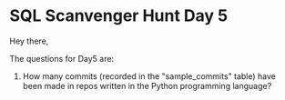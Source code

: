 # SQL Scanvenger Hunt Day 5

Hey there,

The questions for Day5 are:

1. How many commits (recorded in the "sample_commits" table) have been made in repos written in the Python programming language?